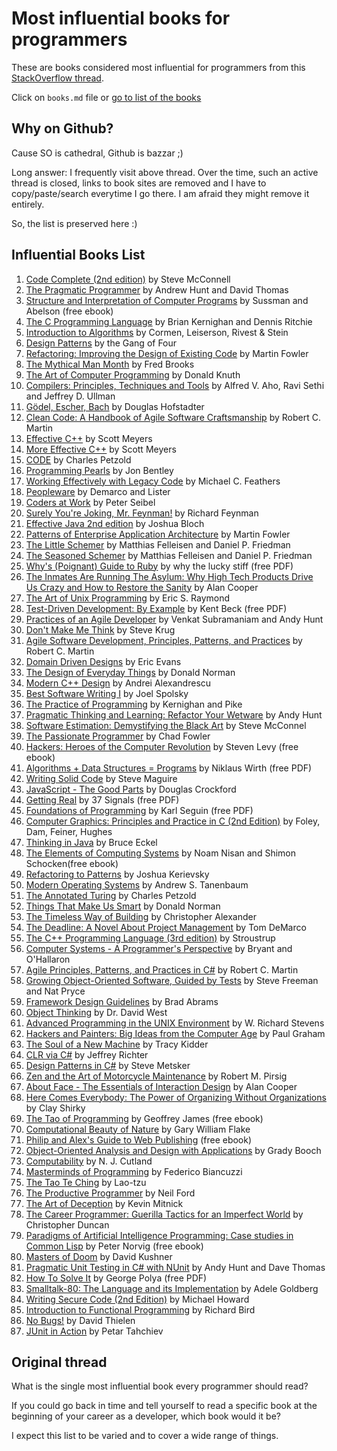 # Most influential books for programmers

These are books considered most influential for programmers from this [StackOverflow thread](http://stackoverflow.com/questions/1711/what-is-the-single-most-influential-book-every-programmer-should-read).

Click on `books.md` file or [go to list of the books](https://github.com/chhantyal/influential-programming-books/blob/master/books.md)

## Why on Github?

Cause SO is cathedral, Github is bazzar ;)

Long answer: I frequently visit above thread. Over the time, such an active thread is closed, links to book sites are removed and I have to copy/paste/search everytime I go there. I am afraid they might remove it entirely.

So, the list is preserved here :)

## Influential Books List

1. [Code Complete (2nd edition)](http://cc2e.com/) by Steve McConnell
2. [The Pragmatic Programmer](http://pragprog.com/the-pragmatic-programmer) by Andrew Hunt and David Thomas
3. [Structure and Interpretation of Computer Programs](http://mitpress.mit.edu/sicp/full-text/book/book.html) by Sussman and Abelson (free ebook)
4. [The C Programming Language](http://cm.bell-labs.com/cm/cs/cbook/) by Brian Kernighan and Dennis Ritchie
5. [Introduction to Algorithms](http://mitpress.mit.edu/books/introduction-algorithms) by Cormen, Leiserson, Rivest & Stein
6. [Design Patterns](http://c2.com/cgi/wiki?DesignPatternsBook) by the Gang of Four
7. [Refactoring: Improving the Design of Existing Code](http://martinfowler.com/books/refactoring.html) by Martin Fowler
8. [The Mythical Man Month](http://www.amazon.com/The-Mythical-Man-Month-Engineering-Anniversary/dp/0201835959) by Fred Brooks
9. [The Art of Computer Programming](http://www-cs-faculty.stanford.edu/~uno/taocp.html) by Donald Knuth
10. [Compilers: Principles, Techniques and Tools](http://www.amazon.com/Compilers-Principles-Techniques-Tools-Edition/dp/0321486811) by Alfred V. Aho, Ravi Sethi and Jeffrey D. Ullman
11. [Gödel, Escher, Bach](http://www.amazon.com/G%C3%B6del-Escher-Bach-Eternal-Golden/dp/0465026567) by Douglas Hofstadter
12. [Clean Code: A Handbook of Agile Software Craftsmanship](http://www.amazon.com/Clean-Code-Handbook-Software-Craftsmanship/dp/0132350882) by Robert C. Martin
13. [Effective C++](http://www.aristeia.com/books.html) by Scott Meyers
14. [More Effective C++](http://www.aristeia.com/books.html) by Scott Meyers
15. [CODE](http://www.charlespetzold.com/code/) by Charles Petzold
16. [Programming Pearls](http://www.cs.bell-labs.com/cm/cs/pearls/) by Jon Bentley
17. [Working Effectively with Legacy Code](http://www.informit.com/store/working-effectively-with-legacy-code-9780131177055?aid=15d186bd-1678-45e9-8ad3-fe53713e811b) by Michael C. Feathers
18. [Peopleware](http://www.amazon.com/Peopleware-Productive-Projects-Second-Edition/dp/0932633439) by Demarco and Lister
19. [Coders at Work](http://www.codersatwork.com/) by Peter Seibel
20. [Surely You're Joking, Mr. Feynman!](http://www.amazon.com/Surely-Feynman-Adventures-Curious-Character/dp/0393316041) by Richard Feynman
21. [Effective Java 2nd edition](http://www.amazon.com/Effective-Java-Edition-Joshua-Bloch/dp/0321356683) by Joshua Bloch
22. [Patterns of Enterprise Application Architecture](http://martinfowler.com/books/eaa.html) by Martin Fowler
23. [The Little Schemer](http://www.ccs.neu.edu/home/matthias/BTLS/) by Matthias Felleisen and Daniel P. Friedman
24. [The Seasoned Schemer](http://www.ccs.neu.edu/home/matthias/BTSS/) by Matthias Felleisen and Daniel P. Friedman
25. [Why's (Poignant) Guide to Ruby](http://www.rubyinside.com/media/poignant-guide.pdf) by why the lucky stiff (free PDF)
26. [The Inmates Are Running The Asylum: Why High Tech Products Drive Us Crazy and How to Restore the Sanity](http://www.amazon.com/The-Inmates-Are-Running-Asylum/dp/0672326140) by Alan Cooper
27. [The Art of Unix Programming](http://www.catb.org/~esr/writings/taoup/) by Eric S. Raymond
28. [Test-Driven Development: By Example](http://www.eecs.yorku.ca/course_archive/2003-04/W/3311/sectionM/case_studies/money/KentBeck_TDD_byexample.pdf) by Kent Beck (free PDF)
29. [Practices of an Agile Developer](http://pragprog.com/book/pad/practices-of-an-agile-developer) by Venkat Subramaniam and Andy Hunt
30. [Don't Make Me Think](http://www.sensible.com/dmmt.html) by Steve Krug
31. [Agile Software Development, Principles, Patterns, and Practices](http://www.amazon.com/Software-Development-Principles-Patterns-Practices/dp/0135974445) by Robert C. Martin
32. [Domain Driven Designs](http://www.amazon.com/Domain-Driven-Design-Tackling-Complexity-Software/dp/0321125215) by Eric Evans
33. [The Design of Everyday Things](http://www.jnd.org/books/the-design-of-everyday-things.html) by Donald Norman
34. [Modern C++ Design](http://erdani.com/index.php/books/modern-c-design/) by Andrei Alexandrescu
35. [Best Software Writing I](http://joelonsoftware.com/articles/BestSoftwareWriting.html) by Joel Spolsky
36. [The Practice of Programming](http://cm.bell-labs.com/cm/cs/tpop/) by Kernighan and Pike
37. [Pragmatic Thinking and Learning: Refactor Your Wetware](http://pragprog.com/press_releases/pragmatic-thinking-and-learning-refactor-your-wetware) by Andy Hunt
38. [Software Estimation: Demystifying the Black Art](http://www.stevemcconnell.com/est.htm) by Steve McConnel
39. [The Passionate Programmer](http://pragprog.com/book/cfcar2/the-passionate-programmer) by Chad Fowler
40. [Hackers: Heroes of the Computer Revolution](http://www.gutenberg.org/ebooks/729) by  Steven Levy (free ebook)
41. [Algorithms + Data Structures = Programs](http://www.ethoberon.ethz.ch/WirthPubl/AD.pdf) by Niklaus Wirth (free PDF)
42. [Writing Solid Code](http://c2.com/cgi/wiki?WritingSolidCode) by Steve Maguire
43. [JavaScript - The Good Parts](http://javascript.crockford.com/) by Douglas Crockford
44. [Getting Real](https://gettingreal.37signals.com/) by 37 Signals (free PDF)
45. [Foundations of Programming](http://openmymind.net/FoundationsOfProgramming.pdf) by Karl Seguin (free PDF)
46. [Computer Graphics: Principles and Practice in C (2nd Edition)](http://www.amazon.com/Computer-Graphics-Principles-Practice-Edition/dp/0201848406) by Foley, Dam, Feiner, Hughes
47. [Thinking in Java](http://www.mindviewinc.com/Books/TIJ4/) by Bruce Eckel
48. [The Elements of Computing Systems](http://www.nand2tetris.org/) by Noam Nisan and Shimon Schocken(free ebook)
49. [Refactoring to Patterns](http://industriallogic.com/xp/refactoring/) by Joshua Kerievsky
50. [Modern Operating Systems](http://www.cs.vu.nl/~ast/books/mos2/) by Andrew S. Tanenbaum
51. [The Annotated Turing](http://www.theannotatedturing.com/) by Charles Petzold
52. [Things That Make Us Smart](http://www.jnd.org/books/things-that-make-us-smart-defending-human-attributes-in-the-age-of-the-machine.html) by Donald Norman
53. [The Timeless Way of Building](http://www.amazon.com/The-Timeless-Building-Christopher-Alexander/dp/0195024028) by Christopher Alexander
54. [The Deadline: A Novel About Project Management](http://tomdemarco.com/Books/deadline.html) by Tom DeMarco
55. [The C++ Programming Language (3rd edition)](http://www.stroustrup.com/3rd.html) by Stroustrup
56. [Computer Systems - A Programmer's Perspective](http://csapp.cs.cmu.edu/) by Bryant and O'Hallaron
57. [Agile Principles, Patterns, and Practices in C#](http://www.amazon.com/Agile-Principles-Patterns-Practices-C/dp/0131857258) by Robert C. Martin
58. [Growing Object-Oriented Software, Guided by Tests](http://www.growing-object-oriented-software.com/) by Steve Freeman and Nat Pryce
59. [Framework Design Guidelines](http://www.amazon.com/Framework-Design-Guidelines-Conventions-Libraries/dp/0321545613) by Brad Abrams
60. [Object Thinking](http://www.microsoft.com/learning/en-us/book.aspx?ID=6820) by Dr. David West
61. [Advanced Programming in the UNIX Environment](http://www.cs.stevens.edu/~jschauma/810D/) by W. Richard Stevens
62. [Hackers and Painters: Big Ideas from the Computer Age](http://www.paulgraham.com/hackpaint.html) by Paul Graham
63. [The Soul of a New Machine](http://www.tracykidder.com/books/soul/) by Tracy Kidder
64. [CLR via C#](http://shop.oreilly.com/product/9780735627048.do) by Jeffrey Richter
65. [Design Patterns in C#](http://www.amazon.com/Design-Patterns-C-Software/dp/0321718933) by Steve Metsker
66. [Zen and the Art of Motorcycle Maintenance](http://www.amazon.com/Zen-Art-Motorcycle-Maintenance-Inquiry/dp/0060589469) by Robert M. Pirsig
67. [About Face - The Essentials of Interaction Design](http://www.amazon.com/About-Face-Essentials-Interaction-Design/dp/0470084111) by Alan Cooper
68. [Here Comes Everybody: The Power of Organizing Without Organizations](http://www.amazon.com/Here-Comes-Everybody-Organizing-Organizations/dp/0143114948) by Clay Shirky
69. [The Tao of Programming](http://www.canonical.org/~kragen/tao-of-programming.html) by Geoffrey James (free ebook)
70. [Computational Beauty of Nature](https://mitpress.mit.edu/books/computational-beauty-nature) by Gary William Flake
71. [Philip and Alex's Guide to Web Publishing](http://philip.greenspun.com/panda/) (free ebook)
72. [Object-Oriented Analysis and Design with Applications](http://www.amazon.com/Object-Oriented-Analysis-Design-Applications-Edition/dp/020189551X) by Grady Booch
73. [Computability](http://www.amazon.com/Computability-Introduction-Recursive-Function-Theory/dp/0521294657) by N. J. Cutland
74. [Masterminds of Programming](http://www.amazon.com/Masterminds-Programming-Conversations-Creators-Languages/dp/0596515170) by Federico Biancuzzi
75. [The Tao Te Ching](http://acc6.its.brooklyn.cuny.edu/~phalsall/texts/taote-v3.html) by Lao-tzu
76. [The Productive Programmer](http://nealford.com/books/productiveprogrammer) by Neil Ford
77. [The Art of Deception](http://www.amazon.com/exec/obidos/tg/detail/-/0764569597) by Kevin Mitnick
78. [The Career Programmer: Guerilla Tactics for an Imperfect World](http://www.christopherduncan.com/thecareerprogrammer.aspx) by Christopher Duncan
79. [Paradigms of Artificial Intelligence Programming: Case studies in Common Lisp](http://norvig.com/paip.html) by Peter Norvig (free ebook)
80. [Masters of Doom](http://www.amazon.com/Masters-Doom-Created-Transformed-Culture/dp/0812972155) by David Kushner
81. [Pragmatic Unit Testing in C# with NUnit](http://pragprog.com/book/utc2/pragmatic-unit-testing-in-c-with-nunit) by Andy Hunt and Dave Thomas
82. [How To Solve It](https://notendur.hi.is/hei2/teaching/Polya_HowToSolveIt.pdf) by George Polya (free PDF)
83. [Smalltalk-80: The Language and its Implementation](http://stephane.ducasse.free.fr/FreeBooks/BlueBook/Bluebook.pdf) by Adele Goldberg 
84. [Writing Secure Code (2nd Edition)](http://www.microsoft.com/learning/en-us/book.aspx?ID=5957) by Michael Howard
85. [Introduction to Functional Programming](http://www.cs.ox.ac.uk/publications/publication2613-abstract.html) by Richard Bird
86. [No Bugs!](http://www.amazon.com/No-Bugs-Delivering-Error-Free/dp/0201608901) by David Thielen
87. [JUnit in Action](http://www.manning.com/tahchiev/) by Petar Tahchiev


## Original thread

What is the single most influential book every programmer should read?

If you could go back in time and tell yourself to read a specific book at the beginning of your career as a developer, which book would it be?

I expect this list to be varied and to cover a wide range of things.
